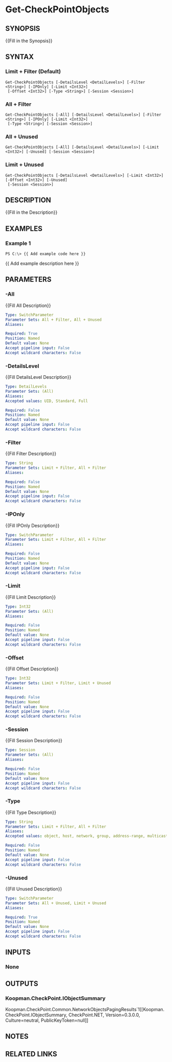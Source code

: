 # Get-CheckPointObjects

## SYNOPSIS
{{Fill in the Synopsis}}

## SYNTAX

### Limit + Filter (Default)
```
Get-CheckPointObjects [-DetailsLevel <DetailLevels>] [-Filter <String>] [-IPOnly] [-Limit <Int32>]
 [-Offset <Int32>] [-Type <String>] [-Session <Session>]
```

### All + Filter
```
Get-CheckPointObjects [-All] [-DetailsLevel <DetailLevels>] [-Filter <String>] [-IPOnly] [-Limit <Int32>]
 [-Type <String>] [-Session <Session>]
```

### All + Unused
```
Get-CheckPointObjects [-All] [-DetailsLevel <DetailLevels>] [-Limit <Int32>] [-Unused] [-Session <Session>]
```

### Limit + Unused
```
Get-CheckPointObjects [-DetailsLevel <DetailLevels>] [-Limit <Int32>] [-Offset <Int32>] [-Unused]
 [-Session <Session>]
```

## DESCRIPTION
{{Fill in the Description}}

## EXAMPLES

### Example 1
```
PS C:\> {{ Add example code here }}
```

{{ Add example description here }}

## PARAMETERS

### -All
{{Fill All Description}}

```yaml
Type: SwitchParameter
Parameter Sets: All + Filter, All + Unused
Aliases: 

Required: True
Position: Named
Default value: None
Accept pipeline input: False
Accept wildcard characters: False
```

### -DetailsLevel
{{Fill DetailsLevel Description}}

```yaml
Type: DetailLevels
Parameter Sets: (All)
Aliases: 
Accepted values: UID, Standard, Full

Required: False
Position: Named
Default value: None
Accept pipeline input: False
Accept wildcard characters: False
```

### -Filter
{{Fill Filter Description}}

```yaml
Type: String
Parameter Sets: Limit + Filter, All + Filter
Aliases: 

Required: False
Position: Named
Default value: None
Accept pipeline input: False
Accept wildcard characters: False
```

### -IPOnly
{{Fill IPOnly Description}}

```yaml
Type: SwitchParameter
Parameter Sets: Limit + Filter, All + Filter
Aliases: 

Required: False
Position: Named
Default value: None
Accept pipeline input: False
Accept wildcard characters: False
```

### -Limit
{{Fill Limit Description}}

```yaml
Type: Int32
Parameter Sets: (All)
Aliases: 

Required: False
Position: Named
Default value: None
Accept pipeline input: False
Accept wildcard characters: False
```

### -Offset
{{Fill Offset Description}}

```yaml
Type: Int32
Parameter Sets: Limit + Filter, Limit + Unused
Aliases: 

Required: False
Position: Named
Default value: None
Accept pipeline input: False
Accept wildcard characters: False
```

### -Session
{{Fill Session Description}}

```yaml
Type: Session
Parameter Sets: (All)
Aliases: 

Required: False
Position: Named
Default value: None
Accept pipeline input: False
Accept wildcard characters: False
```

### -Type
{{Fill Type Description}}

```yaml
Type: String
Parameter Sets: Limit + Filter, All + Filter
Aliases: 
Accepted values: object, host, network, group, address-range, multicast-address-range, group-with-exclusion, simple-gateway, security-zone, time, time-group, access-role, dynamic-object, trusted-client, tag, dns-domain, opsec-application, service-tcp, service-udp, service-icmp, service-icmp6, service-sctp, service-other, service-group

Required: False
Position: Named
Default value: None
Accept pipeline input: False
Accept wildcard characters: False
```

### -Unused
{{Fill Unused Description}}

```yaml
Type: SwitchParameter
Parameter Sets: All + Unused, Limit + Unused
Aliases: 

Required: True
Position: Named
Default value: None
Accept pipeline input: False
Accept wildcard characters: False
```

## INPUTS

### None


## OUTPUTS

### Koopman.CheckPoint.IObjectSummary
Koopman.CheckPoint.Common.NetworkObjectsPagingResults`1[[Koopman.CheckPoint.IObjectSummary, CheckPoint.NET, Version=0.3.0.0, Culture=neutral, PublicKeyToken=null]]


## NOTES

## RELATED LINKS

